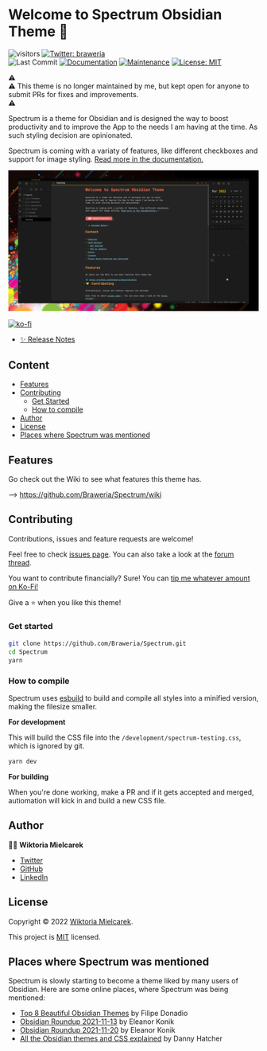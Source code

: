 # Welcome to Spectrum Obsidian Theme 👋
![visitors](https://visitor-badge.laobi.icu/badge?page_id=braweria.Spectrum)   [![Twitter: braweria](https://img.shields.io/twitter/follow/braweria.svg?style=social)](https://twitter.com/braweria)  
![Last Commit](https://img.shields.io/github/last-commit/braweria/Spectrum?style=for-the-badge) [![Documentation](https://img.shields.io/badge/documentation-yes-brightgreen?style=for-the-badge)](https://github.com/Braweria/Spectrum/wiki)
[![Maintenance](https://img.shields.io/badge/Maintained%3F-no-orange?style=for-the-badge)](https://github.com/Braweria/Spectrum/graphs/commit-activity)
[![License: MIT](https://img.shields.io/github/license/Braweria/Spectrum?style=for-the-badge)](https://github.com/Braweria/Spectrum/blob/master/LICENSE)   

⚠️  
⚠️ This theme is no longer maintained by me, but kept open for anyone to submit PRs for fixes and improvements.  
⚠️  

Spectrum is a theme for Obsidian and is designed the way to boost productivity and to improve the App to the needs I am having at the time. As such styling decision are opinionated.

Spectrum is coming with a variaty of features, like different checkboxes and support for image styling. [Read more in the documentation.](https://github.com/Braweria/Spectrum/wiki)

![](./SpectrumPreview.png)

[![ko-fi](https://ko-fi.com/img/githubbutton_sm.svg)](https://ko-fi.com/braweria)

- [✨ Release Notes](https://github.com/Braweria/Spectrum/releases)

## Content

- [Features](#Features)
- [Contributing](#Contributing)
  - [Get Started](#Get-Started)
  - [How to compile](#How-to-compile)
- [Author](#Author)
- [License](#License)
- [Places where Spectrum was mentioned](#Places-where-Spectrum-was-mentioned)


## Features

Go check out the Wiki to see what features this theme has.  

--> https://github.com/Braweria/Spectrum/wiki
## Contributing

Contributions, issues and feature requests are welcome!

Feel free to check [issues page](https://github.com/Braweria/Spectrum/issues). You can also take a look at the [forum thread](https://forum.obsidian.md/t/12688).

You want to contribute financially? Sure! You can [tip me whatever amount on Ko-Fi!](https://ko-fi.com/braweria)

Give a ⭐️ when you like this theme!
### Get started 

```sh
git clone https://github.com/Braweria/Spectrum.git
cd Spectrum
yarn
```

### How to compile

Spectrum uses [esbuild](https://esbuild.github.io) to build and compile all styles into a minified version, making the filesize smaller.

**For development**

This will build the CSS file into the `/development/spectrum-testing.css`, which is ignored by git.

```sh
yarn dev
```

**For building**

When you're done working, make a PR and if it gets accepted and merged, autiomation will kick in and build a new CSS file.

## Author

👩‍💻 **Wiktoria Mielcarek**

* [Twitter](https://twitter.com/braweria)
* [GitHub](https://github.com/Braweria)
* [LinkedIn](https://linkedin.com/in/wiktoria-mielcarek)

## License

Copyright © 2022 [Wiktoria Mielcarek](https://github.com/Braweria).

This project is [MIT](https://github.com/Braweria/Spectrum/blob/master/LICENSE) licensed.

## Places where Spectrum was mentioned

Spectrum is slowly starting to become a theme liked by many users of Obsidian. Here are some online places, where Spectrum was being mentioned:

- [Top 8 Beautiful Obsidian Themes](https://www.youtube.com/watch?v=JgtyQeWkXxE) by Filipe Donadio
- [Obsidian Roundup 2021-11-13](https://www.obsidianroundup.org/2021-11-13-wysiwyg-called-live-preview-is-here/) by Eleanor Konik
- [Obsidian Roundup 2021-11-20](https://www.obsidianroundup.org/2021-11-20/) by Eleanor Konik
- [All the Obsidian themes and CSS explained](https://youtu.be/W7OUgdvXh0o?t=5223) by Danny Hatcher
